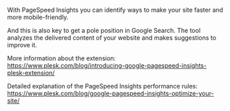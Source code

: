 With PageSpeed Insights you can identify ways to make your site faster and more mobile-friendly.

And this is also key to get a pole position in Google Search. The tool analyzes the delivered content of your website and makes suggestions to improve it.

More information about the extension: https://www.plesk.com/blog/introducing-google-pagespeed-insights-plesk-extension/

Detailed explanation of the PageSpeed Insights performance rules: https://www.plesk.com/blog/google-pagespeed-insights-optimize-your-site/